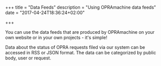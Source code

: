 +++
title = "Data Feeds"
description = "Using OPRAmachine data feeds"
date = "2017-04-24T18:36:24+02:00"

+++

You can use the data feeds that are produced by OPRAmachine on your own website or in your own projects - it's simple!

Data about the status of OPRA requests filed via our system can be accessed in RSS or JSON format. The data can be categorized by public body, user or request.
